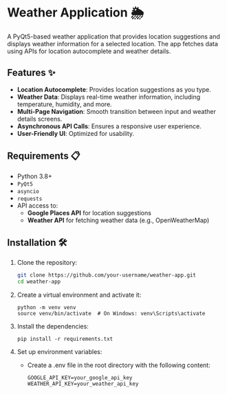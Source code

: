 # Weather Application 🌦️

A PyQt5-based weather application that provides location suggestions and displays weather information for a selected location. The app fetches data using APIs for location autocomplete and weather details.

## Features ✨

- **Location Autocomplete**: Provides location suggestions as you type.
- **Weather Data**: Displays real-time weather information, including temperature, humidity, and more.
- **Multi-Page Navigation**: Smooth transition between input and weather details screens.
- **Asynchronous API Calls**: Ensures a responsive user experience.
- **User-Friendly UI**: Optimized for usability.

## Requirements 📋

- Python 3.8+
- `PyQt5`
- `asyncio`
- `requests`
- API access to:
  - **Google Places API** for location suggestions
  - **Weather API** for fetching weather data (e.g., OpenWeatherMap)

## Installation 🛠️

1. Clone the repository:
   ```bash
   git clone https://github.com/your-username/weather-app.git
   cd weather-app
   ```
2. Create a virtual environment and activate it:
   ```
   python -m venv venv
   source venv/bin/activate  # On Windows: venv\Scripts\activate
   ```
3. Install the dependencies:
   ```
   pip install -r requirements.txt
   ```

4. Set up environment variables:
   - Create a .env file in the root directory with the following content:
     ```
     GOOGLE_API_KEY=your_google_api_key
     WEATHER_API_KEY=your_weather_api_key
     ```
     

